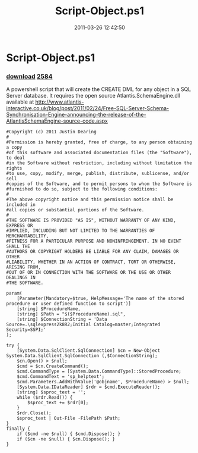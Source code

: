 ﻿---
pid:            2583
parent:         0
children:       2584
poster:         Justin Dearing
title:          Script-Object.ps1
date:           2011-03-26 12:42:50
description:    A powershell script that will create the CREATE DML for any object in a SQL Server database. It requires the open source Atlantis.SchemaEngine.dll available at http://www.atlantis-interactive.co.uk/blog/post/2011/02/24/Free-SQL-Server-Schema-Synchronisation-Engine-announcing-the-release-of-the-AtlantisSchemaEngine-source-code.aspx
format:         posh
---

# Script-Object.ps1

### [download](2583.ps1)  [2584](2584.md)

A powershell script that will create the CREATE DML for any object in a SQL Server database. It requires the open source Atlantis.SchemaEngine.dll available at http://www.atlantis-interactive.co.uk/blog/post/2011/02/24/Free-SQL-Server-Schema-Synchronisation-Engine-announcing-the-release-of-the-AtlantisSchemaEngine-source-code.aspx

```posh
#Copyright (c) 2011 Justin Dearing
#
#Permission is hereby granted, free of charge, to any person obtaining a copy
#of this software and associated documentation files (the "Software"), to deal
#in the Software without restriction, including without limitation the rights
#to use, copy, modify, merge, publish, distribute, sublicense, and/or sell
#copies of the Software, and to permit persons to whom the Software is
#furnished to do so, subject to the following conditions:
#
#The above copyright notice and this permission notice shall be included in
#all copies or substantial portions of the Software.
#
#THE SOFTWARE IS PROVIDED "AS IS", WITHOUT WARRANTY OF ANY KIND, EXPRESS OR
#IMPLIED, INCLUDING BUT NOT LIMITED TO THE WARRANTIES OF MERCHANTABILITY,
#FITNESS FOR A PARTICULAR PURPOSE AND NONINFRINGEMENT. IN NO EVENT SHALL THE
#AUTHORS OR COPYRIGHT HOLDERS BE LIABLE FOR ANY CLAIM, DAMAGES OR OTHER
#LIABILITY, WHETHER IN AN ACTION OF CONTRACT, TORT OR OTHERWISE, ARISING FROM,
#OUT OF OR IN CONNECTION WITH THE SOFTWARE OR THE USE OR OTHER DEALINGS IN
#THE SOFTWARE.

param(
    [Parameter(Mandatory=$true, HelpMessage='The name of the stored procedure or user defined function to script')]
    [string] $ProcedureName,
    [string] $Path = "$($ProcedureName).sql",
    [string] $ConnectionString = 'Data Source=.\sqlexpress2k8R2;Initial Catalog=master;Integrated Security=SSPI;'
);

try {
    [System.Data.SqlClient.SqlConnection] $cn = New-Object System.Data.SqlClient.SqlConnection (,$ConnectionString);
    $cn.Open() > $null;
    $cmd = $cn.CreateCommand();
    $cmd.CommandType = [System.Data.CommandType]::StoredProcedure;
    $cmd.CommandText = 'sp_helptext';
    $cmd.Parameters.AddWithValue('@objname', $ProcedureName) > $null;
    [System.Data.IDataReader] $rdr = $cmd.ExecuteReader();
    [string] $sproc_text = '';
    while ($rdr.Read()) {
        $sproc_text += $rdr[0];
    }
    $rdr.Close();
    $sproc_text | Out-File -FilePath $Path;
}
finally {
    if ($cmd -ne $null) { $cmd.Dispose(); }
    if ($cn -ne $null) { $cn.Dispose(); }
}
```
